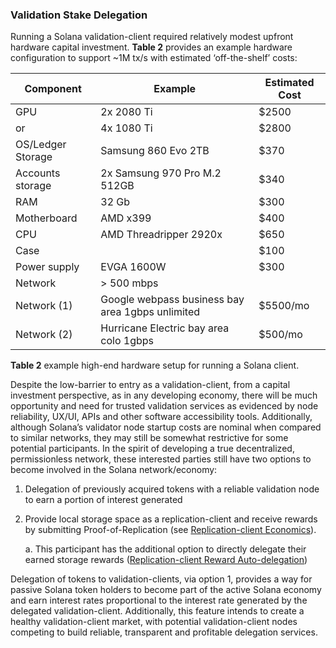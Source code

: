 ### Validation Stake Delegation

Running a Solana validation-client required relatively modest upfront hardware capital investment. **Table 2** provides an example hardware configuration to support ~1M tx/s with estimated ‘off-the-shelf’ costs:

|Component|Example|Estimated Cost|
|--- |--- |--- |
|GPU|2x 2080 Ti|$2500|
|or|4x 1080 Ti|$2800|
|OS/Ledger Storage|Samsung 860 Evo 2TB|$370|
|Accounts storage|2x Samsung 970 Pro M.2 512GB|$340|
|RAM|32 Gb|$300|
|Motherboard|AMD x399|$400|
|CPU|AMD Threadripper 2920x|$650|
|Case||$100|
|Power supply|EVGA 1600W|$300|
|Network|> 500 mbps||
|Network (1)|Google webpass business bay area 1gbps unlimited|$5500/mo|
|Network (2)|Hurricane Electric bay area colo 1gbps|$500/mo|
**Table 2** example high-end hardware setup for running a Solana client.

Despite the low-barrier to entry as a validation-client, from a capital investment perspective, as in any developing economy, there will be much opportunity and need for trusted validation services as evidenced by node reliability, UX/UI, APIs and other software accessibility tools. Additionally, although Solana’s validator node startup costs are nominal when compared to similar networks, they may still be somewhat restrictive for some potential participants. In the spirit of developing a true decentralized, permissionless network, these interested parties still have two options to become involved in the Solana network/economy:

1. Delegation of previously acquired tokens with a reliable validation node to earn a portion of interest generated

2. Provide local storage space as a replication-client and receive rewards by submitting Proof-of-Replication (see [Replication-client Economics](ed_replication_client_economics.md)).

    a. This participant has the additional option to directly delegate their earned storage rewards ([Replication-client Reward Auto-delegation](ed_rce_replication_client_reward_auto_delegation.md))

Delegation of tokens to validation-clients, via option 1, provides a way for passive Solana token holders to become part of the active Solana economy and earn interest rates proportional to the interest rate generated by the delegated validation-client. Additionally, this feature intends to create a healthy validation-client market, with potential validation-client nodes competing to build reliable, transparent and profitable delegation services.

